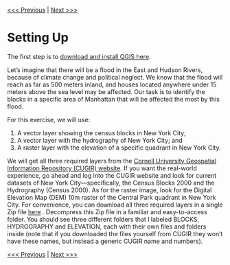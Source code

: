 [<<< Previous](basic.md)  | [Next >>>](layer1.md)  

# Setting Up

The first step is to [download and install QGIS here](https://www.qgis.org/en/site/forusers/download.html#).

Let’s imagine that there will be a flood in the East and Hudson Rivers, because of climate change and political neglect. We know that the flood will reach as far as 500 meters inland, and houses located anywhere under 15 meters above the sea level may be affected. Our task is to identify the blocks in a specific area of Manhattan that will be affected the most by this flood.

For this exercise, we will use:

1. A vector layer showing the census blocks in New York City;
2. A vector layer with the hydrography of New York City; and
3. A raster layer with the elevation of a specific quadrant in New York City.

We will get all three required layers from the [Cornell University Geospatial Information Repository (CUGIR) website](http://cugir.mannlib.cornell.edu/). If you want the real-world experience, go ahead and log into the CUGIR website and look for current datasets of New York City—specifically, the Census Blocks 2000 and the Hydrography (Census 2000). As for the raster image, look for the Digital Elevation Map (DEM) 10m raster of the Central Park quadrant in New York City. For convenience, you can download all three required layers in a single Zip file [here](https://drive.google.com/file/d/1C_NZeBiR8muPeqmmmGMBPtfVAVcVLCjZ/view?usp=sharing)  . Decompress this Zip file in a familiar and easy-to-access folder. You should see three different folders that I labeled BLOCKS, HYDROGRAPHY and ELEVATION, each with their own files and folders inside (note that if you downloaded the files yourself from CUGIR they won’t have these names, but instead a generic CUGIR name and numbers).

[<<< Previous](basic.md)  | [Next >>>](layer1.md)  
